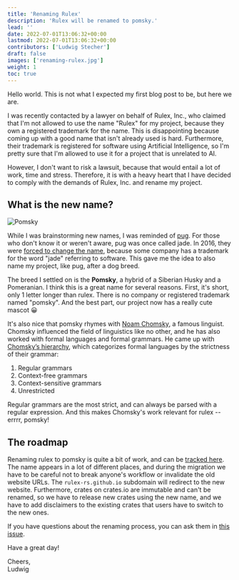 ```yaml
---
title: 'Renaming Rulex'
description: 'Rulex will be renamed to pomsky.'
lead: ''
date: 2022-07-01T13:06:32+00:00
lastmod: 2022-07-01T13:06:32+00:00
contributors: ['Ludwig Stecher']
draft: false
images: ['renaming-rulex.jpg']
weight: 1
toc: true
---
```


Hello world. This is not what I expected my first blog post to be, but here we are.

I was recently contacted by a lawyer on behalf of Rulex, Inc., who claimed that I'm not allowed to
use the name "Rulex" for my project, because they own a registered trademark for the name. This is
disappointing because coming up with a good name that isn't already used is hard. Furthermore,
their trademark is registered for software using Artificial Intelligence, so I'm pretty sure that
I'm allowed to use it for a project that is unrelated to AI.

However, I don't want to risk a lawsuit, because that would entail a lot of work, time and stress.
Therefore, it is with a heavy heart that I have decided to comply with the demands of Rulex, Inc.
and rename my project.

## What is the new name?

![Pomsky](renaming-rulex.jpg)

While I was brainstorming new names, I was reminded of [pug]. For those who don't know it or weren't
aware, pug was once called jade. In 2016, they were [forced to change the name][jade-pug], because
some company has a trademark for the word "jade" referring to software. This gave me the idea to
also name my project, like pug, after a dog breed.

The breed I settled on is the **Pomsky**, a hybrid of a Siberian Husky and a Pomeranian. I think
this is a great name for several reasons. First, it's short, only 1 letter longer than rulex.
There is no company or registered trademark named "pomsky". And the best part, our project now has
a really cute mascot 😀

It's also nice that pomsky rhymes with [Noam Chomsky][chomsky], a famous linguist. Chomsky
influenced the field of linguistics like no other, and he has also worked with formal languages and
formal grammars. He came up with [Chomsky’s hierarchy][chomskys-hierarchy], which categorizes
formal languages by the strictness of their grammar:

1. Regular grammars
2. Context-free grammars
3. Context-sensitive grammars
4. Unrestricted

Regular grammars are the most strict, and can always be parsed with a regular expression. And this
makes Chomsky's work relevant for rulex -- errrr, pomsky!

## The roadmap

Renaming rulex to pomsky is quite a bit of work, and can be [tracked here][renaming-roadmap]. The
name appears in a lot of different places, and during the migration we have to be careful not to
break anyone's workflow or invalidate the old website URLs. The `rulex-rs.github.io` subdomain will
redirect to the new website. Furthermore, crates on crates.io are immutable and can't be renamed,
so we have to release new crates using the new name, and we have to add disclaimers to the existing
crates that users have to switch to the new ones.

If you have questions about the renaming process, you can ask them in
[this issue][renaming-roadmap].

Have a great day!

Cheers,\
Ludwig

[pug]: https://pugjs.org/api/getting-started.html
[jade-pug]: https://github.com/pugjs/pug/issues/2184
[chomsky]: https://en.wikipedia.org/wiki/Noam_Chomsky
[chomskys-hierarchy]: https://www.freecodecamp.org/news/exploring-the-linguistics-behind-regular-expressions-596fab41146/
[renaming-roadmap]: https://github.com/rulex-rs/pomsky/issues/40
